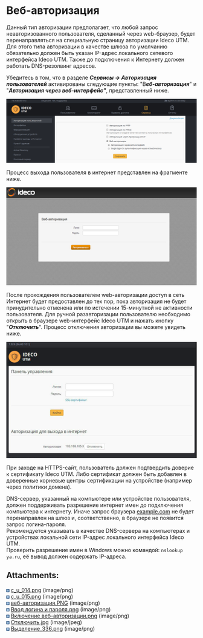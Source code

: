# Веб-авторизация

Данный тип авторизации предполагает, что любой запрос неавторизованного
пользователя, сделанный через web-браузер, будет перенаправляться на
специальную страницу авторизации Ideco UTM. Для этого типа
авторизации в качестве шлюза по умолчанию обязательно должен
быть указан IP-адрес локального сетевого интерфейса Ideco UTM. Также до
подключения к Интернету должен работать DNS-резолвинг адресов.

Убедитесь в том, что в разделе ***Сервисы -\> Авторизация
пользователей*** активированы следующие пункты:
"В***еб-авторизация***" и "***Авторизация через
веб-интерфейс"***, представленный ниже.

![](attachments/1278081/10387459.png)  
  

Процесс выхода пользователя в интернет представлен на фрагменте ниже.

  
![](attachments/1278081/10387458.png)  
  

После прохождения пользователем web-авторизации доступ в сеть Интернет
будет предоставлен до тех пор, пока авторизация не будет принудительно
отменена или по истечении 15-минутной не активности пользователя. Для
ручной разавторизации пользователю необходимо открыть в браузере
web-интерфейс Ideco UTM и нажать кнопку "***Отключить***". Процесс
отключения авторизации вы можете увидеть ниже.

![](attachments/1278081/10387463.png)

<div>

<div>

При заходе на HTTPS-сайт, пользователь должен подтвердить доверие к
сертификату Ideco UTM. Либо сертификат должен быть добавлен в
доверенные корневые центры сертификации на устройстве (например
через политики домена).

</div>

</div>

<div>

<div>

DNS-сервер, указанный на компьютере или устройстве пользователя, должен
поддерживать разрешение интернет имен до подключения компьютера к
интернету. Иначе запрос браузера [example.com](http://example.com)
не будет перенаправлен на шлюз и, соответственно, в браузере не появится
запрос логина-пароля.  
Рекомендуется указывать в качестве DNS-сервера на компьютерах и
устройствах локальной сети IP-адрес локального интерфейса Ideco
UTM.  
Проверить разрешение имен в Windows можно командой: `nslookup ya.ru`, её
вывод должен содержать IP-адреса.

</div>

</div>

<div class="pageSectionHeader">

## Attachments:

</div>

<div class="greybox" data-align="left">

![](images/icons/bullet_blue.gif)
[c\_u\_014.png](attachments/1278081/1441884.png) (image/png)  
![](images/icons/bullet_blue.gif)
[c\_u\_015.png](attachments/1278081/1441885.png) (image/png)  
![](images/icons/bullet_blue.gif)
[веб-авторизация.PNG](attachments/1278081/4982397.png)
(image/png)  
![](images/icons/bullet_blue.gif) [Ввод логина и
пароля.png](attachments/1278081/10387458.png) (image/png)  
![](images/icons/bullet_blue.gif) [Включение
веб-авторизации.png](attachments/1278081/10387459.png)
(image/png)  
![](images/icons/bullet_blue.gif)
[Отключить.jpg](attachments/1278081/10387461.jpg)
(image/jpeg)  
![](images/icons/bullet_blue.gif)
[Выделение\_336.png](attachments/1278081/10387463.png)
(image/png)  

</div>
